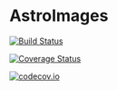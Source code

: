 # AstroImages

[![Build Status](https://travis-ci.org/JuliaAstro/AstroImages.jl.svg?branch=master)](https://travis-ci.org/JuliaAstro/AstroImages.jl)

[![Coverage Status](https://coveralls.io/repos/JuliaAstro/AstroImages.jl/badge.svg?branch=master&service=github)](https://coveralls.io/github/JuliaAstro/AstroImages.jl?branch=master)

[![codecov.io](http://codecov.io/github/JuliaAstro/AstroImages.jl/coverage.svg?branch=master)](http://codecov.io/github/JuliaAstro/AstroImages.jl?branch=master)
